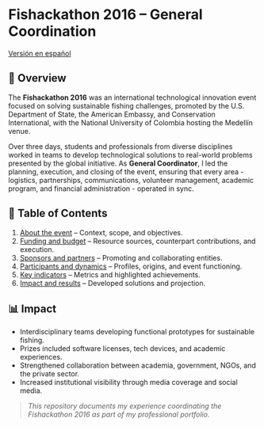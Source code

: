# Fishackathon 2016 – General Coordination  
[Versión en español](README.md)

## 📜 Overview
The **Fishackathon 2016** was an international technological innovation event focused on solving sustainable fishing challenges, promoted by the U.S. Department of State, the American Embassy, and Conservation International, with the National University of Colombia hosting the Medellín venue.  

Over three days, students and professionals from diverse disciplines worked in teams to develop technological solutions to real-world problems presented by the global initiative. As **General Coordinator**, I led the planning, execution, and closing of the event, ensuring that every area - logistics, partnerships, communications, volunteer management, academic program, and financial administration - operated in sync.

## 📂 Table of Contents
1. [About the event](about-the-event.md) – Context, scope, and objectives.  
2. [Funding and budget](funding-budget.md) – Resource sources, counterpart contributions, and execution.  
3. [Sponsors and partners](sponsors-partners.md) – Promoting and collaborating entities.  
4. [Participants and dynamics](participants-dynamics.md) – Profiles, origins, and event functioning.  
5. [Key indicators](key-indicators.md) – Metrics and highlighted achievements.  
6. [Impact and results](impact-results.md) – Developed solutions and projection.

## 📊 Impact
- Interdisciplinary teams developing functional prototypes for sustainable fishing.  
- Prizes included software licenses, tech devices, and academic experiences.  
- Strengthened collaboration between academia, government, NGOs, and the private sector.  
- Increased institutional visibility through media coverage and social media.

> _This repository documents my experience coordinating the Fishackathon 2016 as part of my professional portfolio._
